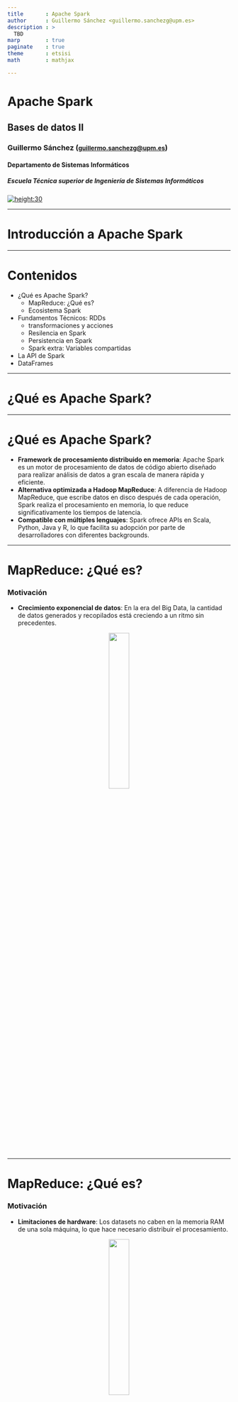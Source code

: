 ```yaml
---
title       : Apache Spark
author      : Guillermo Sánchez <guillermo.sanchezg@upm.es>
description : >
  TBD
marp        : true
paginate    : true
theme       : etsisi
math        : mathjax

---
```


<!-- _class: titlepage -->

# Apache Spark

## Bases de datos II

### Guillermo Sánchez (<small><guillermo.sanchezg@upm.es></small>)

#### Departamento de Sistemas Informáticos

##### Escuela Técnica superior de Ingeniería de Sistemas Informáticos

[![height:30](https://img.shields.io/badge/License-CC%20BY--NC--SA%204.0-informational.svg)](https://creativecommons.org/licenses/by-nc-sa/4.0/)

---

<!-- _class: intro -->

# Introducción a Apache Spark

---

# Contenidos

- ¿Qué es Apache Spark?
  - MapReduce: ¿Qué es?
  - Ecosistema Spark
- Fundamentos Técnicos: RDDs
  - transformaciones y acciones
  - Resilencia en Spark
  - Persistencia en Spark
  - Spark extra: Variables compartidas
- La API de Spark
- DataFrames

---

<!-- _class: section -->

# ¿Qué es Apache Spark?
---

# ¿Qué es Apache Spark?

- **Framework de procesamiento distribuido en memoria**: Apache Spark es un motor de procesamiento de datos de código abierto diseñado para realizar análisis de datos a gran escala de manera rápida y eficiente.
- **Alternativa optimizada a Hadoop MapReduce**: A diferencia de Hadoop MapReduce, que escribe datos en disco después de cada operación, Spark realiza el procesamiento en memoria, lo que reduce significativamente los tiempos de latencia.
- **Compatible con múltiples lenguajes**: Spark ofrece APIs en Scala, Python, Java y R, lo que facilita su adopción por parte de desarrolladores con diferentes backgrounds.

---

# MapReduce: ¿Qué es?

### Motivación

- **Crecimiento exponencial de datos**: En la era del Big Data, la cantidad de datos generados y recopilados está creciendo a un ritmo sin precedentes.

<center><img src="images/spark/big_data.png" width="30%"></center>

---

# MapReduce: ¿Qué es?

### Motivación

- **Limitaciones de hardware**: Los datasets no caben en la memoria RAM de una sola máquina, lo que hace necesario distribuir el procesamiento.

<center><img src="images/spark/big_data.png" width="30%"></center>

---

# MapReduce: ¿Qué es?

### Motivación

- **Procesamiento intensivo**: Operaciones sobre grandes volúmenes de datos son costosas en términos de tiempo y recursos, requiriendo soluciones eficientes.

<center><img src="images/spark/big_data.png" width="30%"></center>

---

# MapReduce: ¿Qué es?

### Computación Distribuida

- **Necesidad de distribuir el procesamiento**: Para manejar grandes volúmenes de datos, es necesario distribuir las tareas entre múltiples nodos.

<center><img src="images/spark/dds.png" width="35%"></center>

<small>Fuente: Elmahdy, Adel & Mohajer, Soheil. (2018). On the Fundamental Limits of Coded Data Shuffling. 716-720. 10.1109/ISIT.2018.8437672.</small>

---
# MapReduce: ¿Qué es?

### Computación Distribuida

- **Complejidad de implementación**
- **Costos asociados**

<center><img src="images/spark/dds.png" width="35%"></center>

<small>Fuente: Elmahdy, Adel & Mohajer, Soheil. (2018). On the Fundamental Limits of Coded Data Shuffling. 716-720. 10.1109/ISIT.2018.8437672.</small>

---
# MapReduce: ¿Qué es?

- **La computación distribuida es muy difícil de implementar**.
- **El paradigma MapReduce proporciona una abstracción**: Permite realizar computación distribuida sin enfrentar estas dificultades, simplificando el desarrollo y la ejecución de tareas distribuidas. (Desarrollado e Implementado por Hadoop)

<center><img src="images/spark/hadoopMapReduce.png" width="50%"></center>

---

# Paradigma MapReduce

- **MapReduce**: Es un modelo de programación para el procesamiento de grandes volúmenes de datos de manera distribuida.
- **Fases principales**:
  - **Map**: Divide el problema en subproblemas más pequeños y los distribuye a diferentes nodos para su procesamiento.
  - **Reduce**: Combina los resultados de los subproblemas para obtener la solución final.

---

# Paradigma MapReduce


- **Ventajas**:
  - **Escalabilidad**: Permite el procesamiento de datos distribuidos en nodos.
  - **Tolerancia a fallos**: Los datos se replican y las tareas fallidas se reejecutan automáticamente.
- **Desventajas**:
  - **Latencia**: La **escritura en disco** después de cada operación puede ser lenta.
  - **Complejidad**: Requiere una implementación cuidadosa para manejar la distribución y la tolerancia a fallos.

---

# Conceptos: map y reduce

- **map** ejecuta la función lambda en cada elemento de la lista dada.
  ```python
  >>> list(map(lambda x: x*2, [1, 2, 3]))
  [2, 4, 6]
  ```
- **reduce** ejecuta la función lambda de manera jerárquica en cada par.
  ```python
  >>> from functools import reduce
  >>> reduce(lambda x, y: x + y, map(lambda x: x * 2, [1, 2, 3]))
  12
  ```
---

# MapReduce ejemplo

- **Shuffle**: Concepto extra, distribución de datos agrupados por la _key_ 

<center><img src="images/spark/mr_esquema.png" width="80%"></center>

<small><center>Fuente: [Today Software Magazine](https://www.todaysoftmag.com/images/articles/tsm33/large/a11.png)</center></small>


---
# Spark

**Definición**: Framework de proceesamiento de datos que puede realizar rápidamente tareas sobre conjuntos de **datos masivos** y distribuir el procesamiento de datos eficientemente. Utiliza almacenamiento en **caché** y la ejecución de consultas es optimizada para datos de cualquier tamaño. En pocas palabras, Spark es un motor rápido y general para el procesamiento de datos a gran escala.
<center><img src="images/spark/spark.png" width="50%"></center>


---
# Spark

- **Procesamiento mucho más eficiente y tolerancia a fallos**: Basado en **Resilient Distributed Datasets** (RDDs).
- **Mantiene los datos en memoria principal**: Esto permite un acceso rápido y eficiente a los datos.
- **API flexible**: Ofrece una API versátil que soporta múltiples lenguajes de programación.
- **Memoria distribuida**: Los datos se distribuyen en la memoria de múltiples nodos, mejorando la escalabilidad y el rendimiento.

---
# Ecosistema Spark

- **Spark Core**: Es el núcleo del framework que proporciona funcionalidades básicas de I/O, planificación y gestión de tareas distribuidas.
- **Spark SQL**: Módulo que permite realizar consultas estructuradas utilizando SQL sobre datos distribuidos.
- **Spark Streaming**: Extensión que facilita el procesamiento de datos en tiempo real, permitiendo la ingestión y análisis de flujos de datos en mini-lotes.
- **MLlib**: Biblioteca de aprendizaje automático que ofrece algoritmos y utilidades para machine learning en entornos distribuidos.
- **GraphX**: API para el procesamiento y análisis de grafos distribuidos, permitiendo operaciones complejas sobre estructuras de datos en forma de grafo.
---

# Ecosistema Spark

<center><img src="images/spark/Ecosistema-de-Apache-Spark.png" width="70%"></center>

<small><center>Fuente: Núñez, Alejandro & Flores, Jorge. (2021). High-availability distributed architecture for fraud detection. 15. 199-224. </center></small>

---
# Ecosistema Spark
- **Scala vs. Python**: Spark está escrito en Scala. Scala no solo es el lenguaje de programación de Spark, sino que también es escalable en JVM.
- **UDFs**: User-Defined Functions(UDFs) son rutinas programables por el usuario que actúan sobre una fila.

<center><img src="images/spark/Scala_vs_python.png" width="45%"></center>

<small><center>Fuente: [Scala Vs. Python](https://www.simplilearn.com/scala-vs-python-article)</center></small>

---
# Ecosistema Spark
- **Scala vs. Python usando UDFs**: transformacines de un DataFrame con funciones nativas o SQL, ocurren dentro de la JVM. Sin embargo, al usar UDFs con Python, el código no se ejecuta  Python Runtime por completo. Cada fila del DataFrame se serializa, se envía al Python Runtime y se devuelve a la JVM. 

<center><img src="images/spark/pyvsscala.png" width="35%"></center>

<small><center>Fuente: [Evitando usar UDFs en Apache Spark](https://blog.damavis.com/evitando-usar-udfs-en-apache-spark/)</center></small>

---
# Ecosistema Spark
- **Scala vs. Python**: **Scala** es diez veces más rápido que Python. 
- **Concurrencia**: **Scala** maneja muy bien la concurrencia y el paralelismo, mientras que Python no soporta el multihilo verdadero.
- **Curva de aprendizaje**: Scala es más complejo en comparación con **Python**.
- **Soporte de la comunidad**: **Python** tiene una comunidad muy grande de la cual puede obtener soporte.
- **Uso de IA**: El ecosistema de **Python** es un recurso ideal para el aprendizaje automático y la inteligencia artificial (IA).
---
# Ecosistema Spark
- **Scala vs. Python** Elección:
  - Proyectos grandes y Scalables: **Scala**. 
  - Presupuesto: Profesionales con **Scala** mucho **más caros**.
  - IA: cuanta más orientación a **IA** mejor **python**
  - Mejor comunicacón con el equipo: **Python**
  - En este curso: **Python**
---

<!-- _class: section -->

# Fundamentos Técnicos: RDDs

---

# Fundamentos Técnicos: RDDs

  > “Formally, an RDD is a read-only, partitioned collection of records. RDDs can only be created through deterministic operations on (1) data in stable storage or (2) other RDDs.”
    
  <small>Zaharia, Matei, et al. "Resilient distributed datasets: A fault-tolerant abstraction for in-memory cluster computing." Proceedings of the 9th USENIX conference on Networked Systems Design and Implementation. USENIX Association, 2012.</small>

---

# Fundamentos Técnicos: RDDs


  Un RDD es básicamente una colección distribuida de elementos.
  Propiedades clave:
  - Puede ser manipulado mediante transformaciones y acciones.
  - Resiliencia
  - Persistencia

---
# RDDs

- **Transformaciones**:
  - **map**, **filter**, **join**, etc.
  - Producen un nuevo RDD.
  - Evaluación perezosa: no se ejecutan hasta que se realiza una acción.


  <center><img src="images/spark/rdd.png" width="80%"></center>

---
# RDDs

- **Acciones**:
  - **reduce**, **collect**, **count**, etc.
  - Producen un resultado.
  - Desencadenan la ejecución de las transformaciones.

  <center><img src="images/spark/rdd.png" width="80%"></center>

---

# Transformaciones en Spark

| Transformación | Descripción |
|----------------|-------------|
| **groupByKey([numTasks])** | Agrupa los valores por clave. |
| **reduceByKey(func, [numTasks])** | Agrega los valores por clave usando una función de reducción. |
| **sortByKey([ascending], [numTasks])** | Ordena los pares por clave en orden ascendente o descendente. |


---

# Transformaciones en Spark

| Transformación | Descripción |
|----------------|-------------|
| **join(otherDataset, [numTasks])** | Une dos conjuntos de datos por clave, devolviendo pares de elementos. |
| **cogroup(otherDataset, [numTasks])** | Agrupa dos conjuntos de datos por clave, devolviendo tuplas de secuencias. |
| **cartesian(otherDataset)** | Devuelve el producto cartesiano de dos conjuntos de datos. |

---

# Acciones en Spark

| Acción | Descripción |
|--------|-------------|
| **reduce(func)** | Agrega los elementos del dataset usando una función que toma dos argumentos y devuelve uno. Debe ser conmutativa y asociativa para ser computada correctamente en paralelo. |
| **collect()** | Devuelve todos los elementos del dataset como un array en el programa driver, útil después de un filtro u otra operación que devuelve un subconjunto pequeño de datos. |
---

# Acciones en Spark

| Acción | Descripción |
|--------|-------------|
| **count()** | Devuelve el número de elementos en el dataset. |
| **first()** | Devuelve el primer elemento del dataset, similar a `take(1)`. |
| **take(n)** | Devuelve un array con los primeros n elementos del dataset. No se ejecuta en paralelo; el programa driver computa todos los elementos. |

---
# Acciones en Spark

| Acción | Descripción |
|--------|-------------|
| **takeSample(withReplacement, fraction, seed)** | Devuelve un array con una muestra aleatoria de num elementos del dataset, con o sin reemplazo, usando la semilla del generador de números aleatorios dada. |
| **saveAsTextFile(path)** | Guarda los elementos del dataset como archivos de texto en un directorio especificado, compatible con sistemas de archivos como HDFS. Cada elemento se convierte en una línea de texto. |

---

# Acciones en Spark

| Acción | Descripción |
|--------|-------------|
| **saveAsSequenceFile(path)** | Escribe los elementos del dataset como un archivo de secuencia de Hadoop en una ruta dada en el sistema de archivos local, HDFS o cualquier otro sistema de archivos compatible con Hadoop. Solo disponible en RDDs de pares clave-valor que implementan la interfaz Writable de Hadoop o son convertibles implícitamente a Writable (Spark incluye conversiones para tipos básicos como Int, Double, String, etc.). |

---

# Acciones en Spark

| Acción | Descripción |
|--------|-------------|
| **countByKey()** | Solo disponible en RDDs de tipo (K, V). Devuelve un `Map` de pares (K, Int) con el conteo de cada clave. |
| **foreach(func)** | Ejecuta una función `func` en cada elemento del dataset, generalmente utilizada para efectos secundarios como actualizar una variable acumuladora o interactuar con sistemas de almacenamiento externos. |

---

# RDDs
### Resiliencia: Linaje
Spark no ejecuta las transformaciones inmediatamente.
En su lugar, construye un plan de ejecución conocido como linaje.

Ejemplo de encadenamiento:

```markdown
- someRDD → map(f) → filter(g) → join(otherRDD)
```
Cada transformación genera un nuevo RDD, pero no se computa aún.

---

# RDDs
### Resiliencia: Linaje

Estas transformaciones se almacenan como una secuencia de pasos:

- Spark recuerda cómo generar cada RDD a partir del anterior.
- Solo ejecuta esta secuencia cuando se invoca una acción (collect(), count(), etc.).

Ventaja clave:
- Si un nodo falla, Spark reconstruye los datos perdidos aplicando de nuevo solo las transformaciones necesarias.

---
# RDDs
### Persistencia

- Por defecto, Spark no guarda los RDDs en memoria.
- Cada acción **recorre** el linaje **completo**.
- Con **cache() o persist()**, Spark almacena el RDD en memoria. Si se vuelve a usar, no se recalcula: **se reutiliza**.
- **Ventaja**: Mejora el rendimiento cuando un RDD se usa varias veces. Solo se guarda tras ejecutarlo por primera vez.

---
# RDDs
### Persistencia

- **Transformaciones perezosas (lazy evaluation)**: Las operaciones en RDDs no se ejecutan inmediatamente; Spark construye un plan de ejecución que se materializa solo cuando es necesario, optimizando el rendimiento.
- **Tipos de operaciones**:
  - **Transformations**: Operaciones que producen nuevos RDDs a partir de existentes, como **map, filter o groupBy**.
  - **Actions**: Operaciones que devuelven un valor al driver o almacenan datos externamente, como **collect, count o reduce**.
- **Ventajas**: Al mantener los datos en memoria y ser inmutables, los RDDs evitan escrituras intermedias en disco y facilitan la recuperación en caso de fallos.

---
# Spark extra: Variables compartidas
### Tipo Broadcast

Las variables tipo Broadcast permiten al programador mantener una variable de solo lectura en caché en cada máquina en lugar de enviar una copia de la misma con cada tarea.

Por ejemplo, para proporcionar a cada nodo una copia de un gran conjunto de datos de entrada de manera eficiente.

Spark también intenta distribuir las variables tipo Broadcast utilizando algoritmos de difusión eficientes para reducir el costo de comunicación.

```python
broadcastVar = sc.broadcast(list(range(1, 4)))
broadcastVar.value
```

---

# Spark extra: Variables compartidas
### Acumuladores

Los acumuladores son variables que solo pueden ser "sumadas" a través de una operación asociativa.

Se utilizan para implementar contadores y sumas de manera eficiente en paralelo.

Spark soporta nativamente acumuladores de tipos de valor numérico y colecciones mutables estándar, y los programadores pueden extenderlos para nuevos tipos.

---

# Spark extra: Variables compartidas
### Acumuladores


Solo el programa driver puede leer el valor de un acumulador, no las tareas.

```python
accum = sc.accumulator(0)
rdd = sc.parallelize([1, 2, 3, 4])

def f(x):
  global accum
  accum += x

rdd.foreach(f)

accum.value
```

---

<!-- _class: section -->

# Spark API

---
# Spark: API

- **SparkContext**: Interfaz principal de Spark. Crear RDDs y variables compartidas:

```python
from pyspark import SparkConf, SparkContext

conf = SparkConf().setAppName("MiAplicacion").setMaster("local")
sc = SparkContext(conf=conf)
```
- Crear un RDD desde una lista:

```python
rdd = sc.parallelize(range(10))
```

- Crear un RDD desde un archivo de texto: 

```python
rdd = sc.textFile("ruta/al/archivo.txt")
```

---
# Spark API
### mapReduce
```python
rdd = sc.parallelize(range(1, 5))
result = rdd.map(lambda x: x + 1).reduce(lambda x, y: x + y)
print(result)
```
Output: ¿?

---
# Spark API
### mapReduce
```python
rdd = sc.parallelize(range(1, 5))
result = rdd.map(lambda x: x + 1).reduce(lambda x, y: x + y)
print(result)
```
Output: `14`

---
# Spark API
### flatMap
- Devuelve un iterable aplanado.
```python
rdd = sc.parallelize(range(1, 4))
rdd.flatMap(lambda x: range(x)).reduce(lambda x, y: x + y)
```
Output: `¿?`

--- 
# Spark API
### flatMap
- Devuelve un iterable aplanado.
```python
rdd = sc.parallelize(range(1, 4))
rdd.flatMap(lambda x: range(x)).reduce(lambda x, y: x + y)
```
Output: `4`

---
# Spark API
### groupByKey
```python
rdd = sc.parallelize([('odd', 1), ('odd', 3), ('even', 2), ('even', 4)])
rdd.groupByKey().collect()
```
Output: `¿?`

Las listas son en realidad de tipo `ResultIterable`, pero se pueden convertir a una lista de Python.

---
# Spark API
### groupByKey
```python
rdd = sc.parallelize([('odd', 1), ('odd', 3), ('even', 2), ('even', 4)])
rdd.groupByKey().mapValues(list).collect()
```
Output: `[('odd', [1, 3]), ('even', [2, 4])]`

---
# Spark API
### reduceByKey
```python
rdd = sc.parallelize([('odd', 1), ('odd', 3), ('even', 2), ('even', 4)])
rdd.reduceByKey(lambda x, y: x + y).collect()
```
Output: `¿?`

---

# Spark API
### reduceByKey
```python
rdd = sc.parallelize([('odd', 1), ('odd', 3), ('even', 2), ('even', 4)])
rdd.reduceByKey(lambda x, y: x + y).collect()
```
Output: `[('even', 6), ('odd', 4)]`

---
# Spark API
### aggregateByKey

```python
rdd = sc.parallelize([(1,1),(1,3),(2,2),(2,4),(2,6)])
rdd.glom().collect()
```
Output: `[[ (1, 1) ], [ (1, 3) ], [ (2, 2) ], [ (2, 4), (2, 6) ]]`

```python
rdd.aggregateByKey([], lambda x, y: x + [y], lambda x, y: x + y).collect()
```
Output: `¿?`

- El primer parámetro es de tipo U. Generalmente neutral.
- Primera función: `f : (U, T) → U`. Agregación por partición.
- Segunda función: `g : (U, U) → U`. Agregación de particiones.
---
# Spark API
### aggregateByKey

```python
rdd = sc.parallelize([(1,1),(1,3),(2,2),(2,4),(2,6)])
rdd.glom().collect()
```
Output: `[[ (1, 1) ], [ (1, 3) ], [ (2, 2) ], [ (2, 4), (2, 6) ]]`

```python
rdd.aggregateByKey([], lambda x, y: x + [y], lambda x, y: x + y).collect()
```
Output: `[(1, [1, 3]), (2, [2, 4, 6])]`

---
# Spark API
### combineByKey

```python
rdd = sc.parallelize([(1,1),(1,3),(2,2),(2,4),(2,6)])
rdd.glom().collect()
```
Output: `[[ (1, 1) ], [ (1, 3) ], [ (2, 2) ], [ (2, 4), (2, 6) ]]`

```python
rdd.combineByKey(lambda x: [x],
         lambda x, y: x + [y],
         lambda x, y: x + y).collect()
```
Output: `¿?`

---
# Spark API
### combineByKey

```python
rdd = sc.parallelize([(1,1),(1,3),(2,2),(2,4),(2,6)])
rdd.glom().collect()
```
Output: `[[ (1, 1) ], [ (1, 3) ], [ (2, 2) ], [ (2, 4), (2, 6) ]]`

```python
rdd.combineByKey(lambda x: [x],
         lambda x, y: x + [y],
         lambda x, y: x + y).collect()
```
Output: `[(1, [1, 3]), (2, [2, 4, 6])]`

---

# Spark API

### cogroup

```python
rdd1 = sc.parallelize([(1,1),(1,3)])
rdd2 = sc.parallelize([(1,5),(2,2)])
rdd1.cogroup(rdd2).collect()
```

Output: `¿?`

---
# Spark API

### cogroup

```python
rdd1 = sc.parallelize([(1,1),(1,3)])
rdd2 = sc.parallelize([(1,5),(2,2)])
rdd1.cogroup(rdd2).collect()
```

Output: `[(1,([1,3],[5])),(2,([], [2]))]`

---

# Spark API
### join

- Por defecto: [inner](https://spark.apache.org/docs/latest/api/python/reference/pyspark.sql/api/pyspark.sql.DataFrame.join.html) 

```python
rdd1 = sc.parallelize([(1,1),(1,3)])
rdd2 = sc.parallelize([(1,5),(2,2)])
rdd1.join(rdd2).collect()
```
Output: `¿?`

---

# Spark API
### join

- Por defecto: [inner](https://spark.apache.org/docs/latest/api/python/reference/pyspark.sql/api/pyspark.sql.DataFrame.join.html)   

```python
rdd1 = sc.parallelize([(1,1),(1,3)])
rdd2 = sc.parallelize([(1,5),(2,2)])
rdd1.join(rdd2).collect()
```
Output: `[(1, (1, 5)), (1, (3, 5))]`


---
# Spark API
### Otras funciones

- **sample**: Toma una muestra aleatoria (útil para ML).
- **sampleByKey**: Diferentes fracciones por clave. 
- **pipe**: Pasa los elementos del RDD a través de un comando de shell.

Más detalles en: [spark.apache.org/docs/latest/api/python/](https://spark.apache.org/docs/latest/api/python/)


---

<!-- _class: section -->

# DataFrames

---

# DataFrames 

### Definición

- **DataFrames**: Abstracción de datos tabulares similar a una tabla en una base de datos relacional.
- **Datasets**: Proporcionan una API tipada que combina las ventajas de RDDs y DataFrames.



---
# DataFrames 


### ¿Qué es un DataFrame en Spark?

- **Abstracción de alto nivel**: Construida sobre RDDs, lo que significa que cada DataFrame tiene un RDD correspondiente.
- **Basado en esquemas**: Columnas nombradas con tipos de datos.
- **Ideal para procesamiento de datos estructurados**.
- **Mejor rendimiento para consultas complejas**.
- **Compatibilidad con Spark SQL y consultas tipo SQL**.

---
# DataFrames 

<div style="display: flex; justify-content: space-between;">
  <div style="width: 48%;">
    <center><img src="images/spark/df2.png" width="100%"></center>
    <small>Fuente: https://3months.tistory.com/566 </small>
  </div>
  <div style="width: 48%;">
    <center><img src="images/spark/conjuntosdf.png" width="100%"></center>
    <small>Fuente: https://www.linkedin.com/pulse/rdd-datarame-datasets-apache-spark-shahzad-aslam/ </small>
  </div>
</div>

---
# Dataframes. Ejemplos

- Creando la sesión de Spark

```python
import pyspark
from pyspark.sql import SparkSession
from pyspark.sql.functions import *

spark = SparkSession.builder.getOrCreate()
```

- Importando datos .csv

```python
salesByMake = spark.read.format('csv') \
            .option("inferSchema", True) \
            .option("header", True) \
            .option("sep", ',') \
            .load('D:\\norway_new_car_sales_by_make.csv')

# Otra sintaxis
salesByModel = spark.read.csv('D:\\norway_new_car_sales_by_model.csv', header=True, inferSchema=True)
```

---
# Dataframes. Ejemplos
`spark.read.format('tipo de datos a importar')`: acepta argumentos como 'orc', 'jdbc', etc.

`.option(propiedad, valor)`: te ayuda a definir propiedades al importar datos.

Opción `inferSchema`: permite leer el tipo de dato tal como está disponible en el archivo csv.

`.load()`: carga el archivo en la ubicación mencionada.

---
# Dataframes 
### Operaciones básicas después de importar datos

- **Mostrar el DataFrame**:
  ```python
  df.show()  # Muestra todos los valores del DataFrame
  df.show(4)  # Muestra solo las primeras 4 filas
  df.show(4, False)  # Muestra las primeras 4 filas sin truncar los valores
  ```

- **Mostrar el esquema del DataFrame**:
  ```python
  df.printSchema()  # Muestra el esquema del DataFrame
  ```

---
# Dataframes 
### Operaciones básicas después de importar datos

- **Obtener las columnas en una lista**:
  ```python
  df.columns  # Devuelve una lista con los nombres de las columnas
  ```
- **Contar las filas en un DataFrame**:
  ```python
  df.count()  # Devuelve el número de filas en el DataFrame
  ```

---
# Dataframes 
### Operaciones básicas después de importar datos

- **Seleccionar columnas requeridas**:
  ```python
  df.select("columna1", "columna2").show()  # Selecciona y muestra las columnas especificadas
  ```

- **Renombrar columnas existentes**:
  ```python
  df.withColumnRenamed("columna_antigua", "columna_nueva").show()  # Renombra una columna
  ```

---
# Dataframes 
### Operaciones básicas después de importar datos

- **Agregar una nueva columna**:
  ```python
  df.withColumn("nueva_columna", df["columna_existente"] + 1).show()  # Agrega una nueva columna basada en una existente
  ```

- **Filtrar datos**:
  ```python
  df.filter(df["columna"] > 10).show()  # Filtra las filas donde el valor de la columna es mayor que 10
  ```

---
# Dataframes 
### Operaciones básicas después de importar datos

- **Agrupar y ordenar**:
  ```python
  df.groupBy("columna").count().orderBy("count", ascending=False).show()  # Agrupa por una columna, cuenta y ordena los resultados
  ```

- **Unir DataFrames**:
  ```python
  df1.join(df2, df1["columna"] == df2["columna"]).show()  # Une dos DataFrames en base a una columna común
  ```

---
# Dataframes 
### Operaciones básicas después de importar datos

- **Funciones de ventana SQL**: Permiten calcular valores para cada fila basándose en un grupo de filas relacionadas (el "frame"). Esto facilita operaciones como medias móviles, sumas acumulativas o acceso a valores de filas anteriores, manteniendo una salida por cada fila de entrada. Son útiles para tareas analíticas complejas que requieren contexto entre filas.
  ```python
  from pyspark.sql.window import Window
  from pyspark.sql.functions import row_number

  windowSpec = Window.partitionBy("columna").orderBy("otra_columna")
  df.withColumn("row_number", row_number().over(windowSpec)).show()  # Aplica una función de ventana
  ```

--- 
# Dataframes 
### Operaciones básicas después de importar datos

Para más detalles y ejemplos de funciones comúnmente usadas en DataFrames de PySpark, puedes consultar el siguiente enlace: [PySpark DataFrame Commonly Used Functions](https://medium.com/@mdec718/pyspark-dataframe-commonly-used-functions-411b06e3803d)


---
###### **Parte de esta presentación está basada en el trabajo del Profesor Alberto Mozo Velasco: Apache Spark**
# Gracias por su atención<!-- _class: section -->
